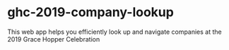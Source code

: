 # ghc-2019-company-lookup
This web app helps you efficiently look up and navigate companies at the 2019 Grace Hopper Celebration

